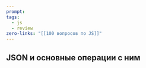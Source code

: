 ```yaml
---
prompt: 
tags:
  - js
  - review
zero-links: "[[100 вопросов по JS]]"
---
```

## JSON и основные операции с ним
